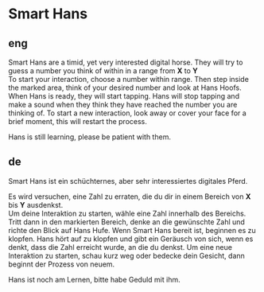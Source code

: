 # Smart Hans

## eng

Smart Hans are a timid, yet very interested digital horse.
They will try to guess a number you think of within in a range from **X** to **Y**  
To start your interaction, choose a number within range. Then step inside the marked area, think of your desired number and look at Hans Hoofs.
When Hans is ready, they will start tapping. Hans will stop tapping and make a sound when they think they have reached the number you are thinking of.
To start a new interaction, look away or cover your face for a brief moment, this will restart the process.

Hans is still learning, please be patient with them. 

## de

Smart Hans ist ein schüchternes, aber sehr interessiertes digitales Pferd.

Es wird versuchen, eine Zahl zu erraten, die du dir in einem Bereich von **X** bis **Y** ausdenkst.  
Um deine Interaktion zu starten, wähle eine Zahl innerhalb des Bereichs. Tritt dann in den markierten Bereich, denke an die gewünschte Zahl und richte den Blick auf Hans Hufe.
Wenn Smart Hans bereit ist, beginnen es zu klopfen. Hans hört auf zu klopfen und gibt ein Geräusch von sich, wenn es denkt, dass die Zahl erreicht wurde, an die du denkst.
Um eine neue Interaktion zu starten, schau kurz weg oder bedecke dein Gesicht, dann beginnt der Prozess von neuem.

Hans ist noch am Lernen, bitte habe Geduld mit ihm. 
